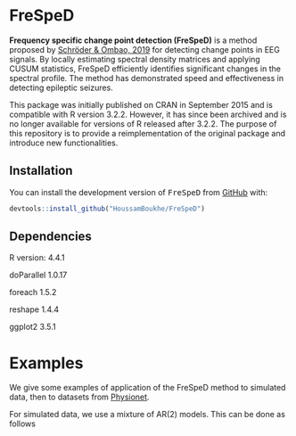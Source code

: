 # FreSpeD

**Frequency specific change point detection (FreSpeD)** is a method proposed by [Schröder & Ombao, 2019](https://doi.org/10.1080/01621459.2018.1476238) for detecting change points in EEG signals. By locally estimating spectral density matrices and applying CUSUM statistics, FreSpeD efficiently identifies significant changes in the spectral profile. The method has demonstrated speed and effectiveness in detecting epileptic seizures.

This package was initially published on CRAN in September 2015 and is compatible with R version 3.2.2. However, it has since been archived and is no longer available for versions of R released after 3.2.2. The purpose of this repository is to provide a reimplementation of the original package and introduce new functionalities.


## Installation

You can install the development version of <tt>FreSpeD</tt> from
[GitHub](https://github.com) with:

``` r
devtools::install_github("HoussamBoukhe/FreSpeD")
```

## Dependencies
R version: 4.4.1

doParallel 1.0.17

foreach 1.5.2

reshape 1.4.4

ggplot2 3.5.1

# Examples

We give some examples of application of the FreSpeD method to simulated data,
then to datasets from [Physionet](https://physionet.org/).

For simulated data, we use a mixture of AR(2) models. This can be done as 
follows 


``` r

```















